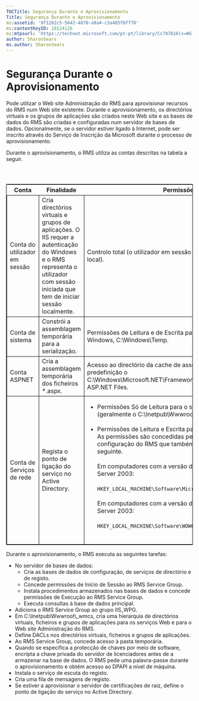 ```yaml
---
TOCTitle: Segurança Durante o Aprovisionamento
Title: Segurança Durante o Aprovisionamento
ms:assetid: '9f1282c5-5642-4870-a9a4-c3a485f8ff76'
ms:contentKeyID: 18124126
ms:mtpsurl: 'https://technet.microsoft.com/pt-pt/library/Cc747616(v=WS.10)'
author: SharonSears
ms.author: SharonSears
---
```


Segurança Durante o Aprovisionamento
====================================

Pode utilizar o Web site Administração do RMS para aprovisionar recursos do RMS num Web site existente. Durante o aprovisionamento, os directórios virtuais e os grupos de aplicações são criados neste Web site e as bases de dados do RMS são criadas e configuradas num servidor de bases de dados. Opcionalmente, se o servidor estiver ligado à Internet, pode ser inscrito através do Serviço de Inscrição da Microsoft durante o processo de aprovisionamento.

Durante o aprovisionamento, o RMS utiliza as contas descritas na tabela a seguir.

###  

 
<table style="border:1px solid black;">
<colgroup>
<col width="33%" />
<col width="33%" />
<col width="33%" />
</colgroup>
<thead>
<tr class="header">
<th>Conta</th>
<th>Finalidade</th>
<th>Permissões</th>
</tr>
</thead>
<tbody>
<tr class="odd">
<td style="border:1px solid black;">Conta do utilizador em sessão</td>
<td style="border:1px solid black;">Cria directórios virtuais e grupos de aplicações. O IIS requer a autenticação do Windows e o RMS representa o utilizador com sessão iniciada que tem de iniciar sessão localmente.</td>
<td style="border:1px solid black;">Controlo total (o utilizador em sessão tem de ser um administrador local).</td>
</tr>
<tr class="even">
<td style="border:1px solid black;">Conta de sistema</td>
<td style="border:1px solid black;">Constrói a assemblagem temporária para a serialização.</td>
<td style="border:1px solid black;">Permissões de Leitura e de Escrita para a pasta temporária do Windows, C:\Windows\Temp.</td>
</tr>
<tr class="odd">
<td style="border:1px solid black;">Conta ASPNET</td>
<td style="border:1px solid black;">Cria a assemblagem temporária dos ficheiros *.aspx.</td>
<td style="border:1px solid black;">Acesso ao directório da cache de assemblagem temporária, por predefinição o C:\Windows\Microsoft.NET\Framework\v1.1.4322\Temporary ASP.NET Files.</td>
</tr>
<tr class="even">
<td style="border:1px solid black;">Conta de Serviços de rede</td>
<td style="border:1px solid black;">Regista o ponto de ligação do serviço no Active Directory.</td>
<td style="border:1px solid black;"><ul>
<li>Permissões Só de Leitura para o site de aprovisionamento (geralmente o C:\Inetpub\Wwwroot\Provisioning).<br />
<br />
</li>
<li>Permissões de Leitura e Escrita para a chave de registo <strong>DRMS</strong>. As permissões são concedidas pelo programa de configuração do RMS que também cria a chave de registo seguinte.<br />
<br />
Em computadores com a versão de 32 bits do Windows Server 2003:<br />
<br />
<code>HKEY_LOCAL_MACHINE\Software\Microsoft\DRMS\1.0</code><br />
<br />
Em computadores com a versão de 64 bits do Windows Server 2003:<br />
<br />
<code>HKEY_LOCAL_MACHINE\Software\WOW6432Node\Microsoft\DRMS\1.0</code><br />
<br />
</li>
</ul></td>
</tr>
</tbody>
</table>
 

Durante o aprovisionamento, o RMS executa as seguintes tarefas:

-   No servidor de bases de dados:
    -   Cria as bases de dados de configuração, de serviços de directório e de registo.
    -   Concede permissões de Início de Sessão ao RMS Service Group.
    -   Instala procedimentos armazenados nas bases de dados e concede permissões de Execução ao RMS Service Group.
    -   Executa consultas à base de dados principal.
-   Adiciona o RMS Service Group ao grupo IIS\_WPG.
-   Em C:\\Inetpub\\Wwwroot\\\_wmcs, cria uma hierarquia de directórios virtuais, ficheiros e grupos de aplicações para os serviços Web e para o Web site Administração do RMS.
-   Define DACLs nos directórios virtuais, ficheiros e grupos de aplicações.
-   Ao RMS Service Group, concede acesso à pasta temporária.
-   Quando se especifica a protecção de chaves por meio de software, encripta a chave privada do servidor de licenciadores antes de a armazenar na base de dados. O RMS pede uma palavra-passe durante o aprovisionamento e obtém acesso ao DPAPI a nível de máquina.
-   Instala o serviço de escuta do registo.
-   Cria uma fila de mensagens de registo.
-   Se estiver a aprovisionar o servidor de certificações de raiz, define o ponto de ligação do serviço no Active Directory.
